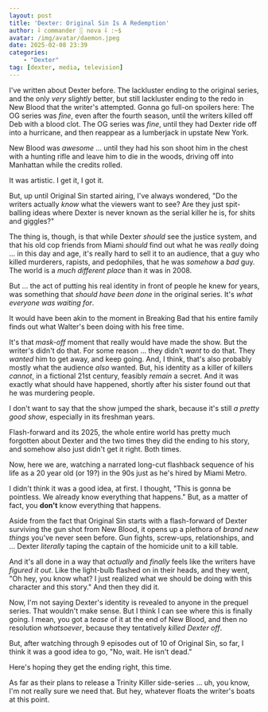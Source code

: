 ```yaml
---
layout: post
title: 'Dexter: Original Sin Is A Redemption'
author: ⸸ commander ░ nova ⸸ :~$
avatar: /img/avatar/daemon.jpeg
date: 2025-02-08 23:39
categories:
    - "Dexter"
tag: [dexter, media, television]
---
```

I've written about Dexter before. The lackluster ending to the original series, and the only *very slightly* better, but still lackluster ending to the redo in New Blood that the writer's attempted. Gonna go full-on spoilers here: The OG series was *fine*, even after the fourth season, until the writers killed off Deb with a blood clot. The OG series was *fine*, until they had Dexter ride off into a hurricane, and then reappear as a lumberjack in upstate New York.

New Blood was *awesome* ... until they had his son shoot him in the chest with a hunting rifle and leave him to die in the woods, driving off into Manhattan while the credits rolled.

It was artistic. I get it, I got it.

But, up until Original Sin started airing, I've always wondered, "Do the writers actually *know* what the viewers want to see? Are they just spit-balling ideas where Dexter is never known as the serial killer he is, for shits and giggles?"

The thing is, though, is that while Dexter *should* see the justice system, and that his old cop friends from Miami *should* find out what he was *really* doing ... in this day and age, it's really hard to sell it to an audience, that a guy who killed murderers, rapists, and pedophiles, that he was *somehow* a *bad* guy. The world is a *much different place* than it was in 2008.

But ... the act of putting his real identity in front of people he knew for years, was something that *should have been done* in the original series. It's *what everyone was waiting for*.

It would have been akin to the moment in Breaking Bad that his entire family finds out what Walter's been doing with his free time.

It's that *mask-off* moment that really would have made the show. But the writer's didn't do that. For some reason ... they didn't *want* to do that. They *wanted* him to get away, and keep going. And, I think, that's also probably mostly what the audience *also* wanted. But, his identity as a killer of killers *cannot*, in a fictional 21st century, feasibly *remain* a secret. And it was exactly what should have happened, shortly after his sister found out that he was murdering people.

I don't want to say that the show jumped the shark, because it's still *a pretty good show*, especially in its freshman years.

Flash-forward and its 2025, the whole entire world has pretty much forgotten about Dexter and the two times they did the ending to his story, and somehow also just didn't get it right. Both times.

Now, here we are, watching a narrated long-cut flashback sequence of his life as a 20 year old (or 19?) in the 90s just as he's hired by Miami Metro.

I didn't think it was a good idea, at first. I thought, "This is gonna be pointless. We already know everything that happens." But, as a matter of fact, you **don't** know everything that happens.

Aside from the fact that Original Sin starts with a flash-forward of Dexter surviving the gun shot from New Blood, it opens up a plethora of *brand new things* you've never seen before. Gun fights, screw-ups, relationships, and ... Dexter *literally* taping the captain of the homicide unit to a kill table.

And it's all done in a way that *actually* and *finally* feels like the writers have *figured it out*. Like the light-bulb flashed on in their heads, and they went, "Oh hey, you know what? I just realized what we should be doing with this character and this story." And then they did it.

Now, I'm not saying Dexter's identity is revealed to anyone in the prequel series. That wouldn't make sense. But I think I can see where this is finally going. I mean, you got a *tease* of it at the end of New Blood, and then no resolution *whatsoever*, because they tentatively *killed Dexter off*. 

But, after watching through 9 episodes out of 10 of Original Sin, so far, I think it was a good idea to go, "No, wait. He isn't dead."

Here's hoping they get the ending right, this time.

As far as their plans to release a Trinity Killer side-series ... uh, you know, I'm not really sure we need that. But hey, whatever floats the writer's boats at this point.
